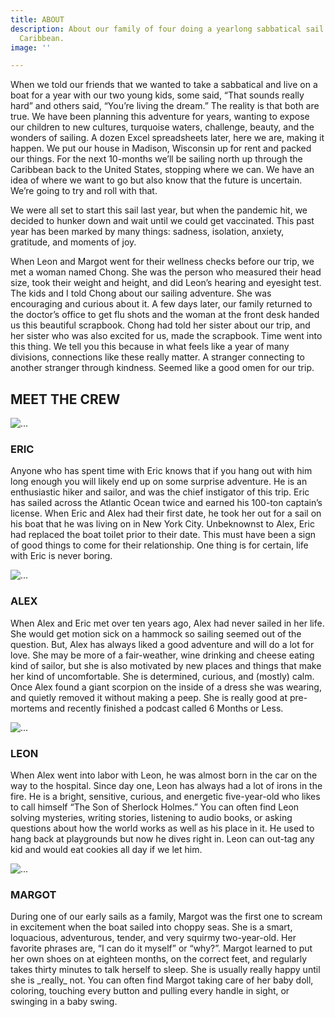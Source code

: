 ```yaml
---
title: ABOUT
description: About our family of four doing a yearlong sabbatical sail through the
  Caribbean.
image: ''

---
```

When we told our friends that we wanted to take a sabbatical and live on a boat for a year with our two young kids, some said, “That sounds really hard” and others said, “You’re living the dream.” The reality is that both are true. We have been planning this adventure for years, wanting to expose our children to new cultures, turquoise waters, challenge, beauty, and the wonders of sailing. A dozen Excel spreadsheets later, here we are, making it happen. We put our house in Madison, Wisconsin up for rent and packed our things. For the next 10-months we’ll be sailing north up through the Caribbean back to the United States, stopping where we can. We have an idea of where we want to go but also know that the future is uncertain. We’re going to try and roll with that.

We were all set to start this sail last year, but when the pandemic hit, we decided to hunker down and wait until we could get vaccinated. This past year has been marked by many things: sadness, isolation, anxiety, gratitude, and moments of joy.

When Leon and Margot went for their wellness checks before our trip, we met a woman named Chong. She was the person who measured their head size, took their weight and height, and did Leon’s hearing and eyesight test. The kids and I told Chong about our sailing adventure. She was encouraging and curious about it. A few days later, our family returned to the doctor’s office to get flu shots and the woman at the front desk handed us this beautiful scrapbook. Chong had told her sister about our trip, and her sister who was also excited for us, made the scrapbook. Time went into this thing. We tell you this because in what feels like a year of many divisions, connections like these really matter. A stranger connecting to another stranger through kindness. Seemed like a good omen for our trip.

<section class="section-space">
<h2 class="text-center section-space">MEET THE CREW</h2>

<div class="row"> <div class="col-sm-6"> <div class="card"> <img src="/images/eric-sailing2.webp" class="card-img-top" alt="..."> <div class="card-body"> <h3 class="card-title text-center">ERIC</h3> <p class="card-text">Anyone who has spent time with Eric knows that if you hang out with him long enough you will likely end up on some surprise adventure. He is an enthusiastic hiker and sailor, and was the chief instigator of this trip. Eric has sailed across the Atlantic Ocean twice and earned his 100-ton captain’s license. When Eric and Alex had their first date, he took her out for a sail on his boat that he was living on in New York City. Unbeknownst to Alex, Eric had replaced the boat toilet prior to their date. This must have been a sign of good things to come for their relationship. One thing is for certain, life with Eric is never boring.</p> </div> </div> </div>

<div class="col-sm-6">
<div class="card">
<img src="/images/alex.webp" class="card-img-top" alt="...">
<div class="card-body">
<h3 class="card-title text-center">ALEX</h3>
<p class="card-text">When Alex and Eric met over ten years ago, Alex had never sailed in her life. She would get motion sick on a hammock so sailing seemed out of the question. But, Alex has always liked a good adventure and will do a lot for love. She may be more of a fair-weather, wine drinking and cheese eating kind of sailor, but she is also motivated by new places and things that make her kind of uncomfortable. She is determined, curious, and (mostly) calm. Once Alex found a giant scorpion on the inside of a dress she was wearing, and quietly removed it without making a peep. She is really good at pre-mortems and recently finished a podcast called 6 Months or Less.</p>
</div>
</div>
</div>
</div>

<div class="row">
<div class="col-sm-6">
<div class="card">
<img src="/images/pxl_20210910_211241726-portrait.jpg" class="card-img-top" alt="...">
<div class="card-body">
<h3 class="card-title text-center">LEON</h3>
<p class="card-text">When Alex went into labor with Leon, he was almost born in the car on the way to the hospital. Since day one, Leon has always had a lot of irons in the fire. He is a bright, sensitive, curious, and energetic five-year-old who likes to call himself “The Son of Sherlock Holmes.” You can often find Leon solving mysteries, writing stories, listening to audio books, or asking questions about how the world works as well as his place in it. He used to hang back at playgrounds but now he dives right in. Leon can out-tag any kid and would eat cookies all day if we let him. </p>
</div>
</div>
</div>
<div class="col-sm-6">
<div class="card">
<img src="/images/margot-portrait3.webp" class="card-img-top" alt="...">
<div class="card-body">
<h3 class="card-title text-center">MARGOT</h3>
<p class="card-text">During one of our early sails as a family, Margot was the first one to scream in excitement when the boat sailed into choppy seas. She is a smart, loquacious, adventurous, tender, and very squirmy two-year-old. Her favorite phrases are, “I can do it myself” or “why?”. Margot learned to put her own shoes on at eighteen months, on the correct feet, and regularly takes thirty minutes to talk herself to sleep. She is usually really happy until she is _really_ not. You can often find Margot taking care of her baby doll, coloring, touching every button and pulling every handle in sight, or swinging in a baby swing. </p>
</div>
</div>
</div>
</div>
</section>